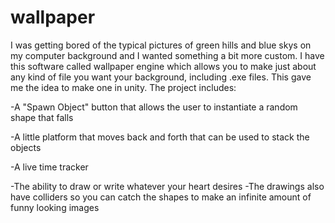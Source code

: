 # wallpaper

I was getting bored of the typical pictures of green hills and blue skys on my computer background and I wanted something a bit more custom. I have this software called wallpaper engine which allows you to make just about any kind of file you want your background, including .exe files. This gave me the idea to make one in unity. The project includes: 

  -A "Spawn Object" button that allows the user to instantiate a random shape that falls
  
  -A little platform that moves back and forth that can be used to stack the objects
  
  -A live time tracker
  
  -The ability to draw or write whatever your heart desires
    -The drawings also have colliders so you can catch the shapes to make an infinite amount of funny looking images
